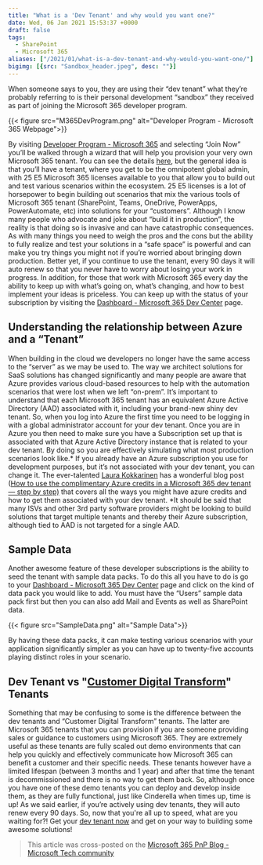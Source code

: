 ```yaml
---
title: "What is a 'Dev Tenant' and why would you want one?"
date: Wed, 06 Jan 2021 15:53:37 +0000
draft: false
tags: 
  - SharePoint
  - Microsoft 365
aliases: ["/2021/01/what-is-a-dev-tenant-and-why-would-you-want-one/"]
bigimg: [{src: "Sandbox_header.jpeg", desc: ""}]
---
```


When someone says to you, they are using their “dev tenant” what they’re probably referring to is their personal development “sandbox” they received as part of joining the Microsoft 365 developer program.

{{< figure src="M365DevProgram.png" alt="Developer Program - Microsoft 365 Webpage">}}

By visiting [Developer Program - Microsoft 365](https://developer.microsoft.com/en-us/microsoft-365/dev-program) and selecting “Join Now” you’ll be walked through a wizard that will help you provision your very own Microsoft 365 tenant. You can see the details [here](https://developer.microsoft.com/en-us/microsoft-365/dev-program#Subscription), but the general idea is that you’ll have a tenant, where you get to be the omnipotent global admin, with 25 E5 Microsoft 365 licenses available to you that allow you to build out and test various scenarios within the ecosystem. 25 E5 licenses is a lot of horsepower to begin building out scenarios that mix the various tools of Microsoft 365 tenant (SharePoint, Teams, OneDrive, PowerApps, PowerAutomate, etc) into solutions for your “customers”. Although I know many people who advocate and joke about “build it in production”, the reality is that doing so is invasive and can have catastrophic consequences. As with many things you need to weigh the pros and the cons but the ability to fully realize and test your solutions in a “safe space” is powerful and can make you try things you might not if you’re worried about bringing down production. Better yet, if you continue to use the tenant, every 90 days it will auto renew so that you never have to worry about losing your work in progress. In addition, for those that work with Microsoft 365 every day the ability to keep up with what’s going on, what’s changing, and how to best implement your ideas is priceless. You can keep up with the status of your subscription by visiting the [Dashboard - Microsoft 365 Dev Center](https://developer.microsoft.com/en-us/microsoft-365/profile) page.

## Understanding the relationship between Azure and a “Tenant”

When building in the cloud we developers no longer have the same access to the “server” as we may be used to. The way we architect solutions for SaaS solutions has changed significantly and many people are aware that Azure provides various cloud-based resources to help with the automation scenarios that were lost when we left “on-prem”. It’s important to understand that each Microsoft 365 tenant has an equivalent Azure Active Directory (AAD) associated with it, including your brand-new shiny dev tenant. So, when you log into Azure the first time you need to be logging in with a global administrator account for your dev tenant. Once you are in Azure you then need to make sure you have a Subscription set up that is associated with that Azure Active Directory instance that is related to your dev tenant. By doing so you are effectively simulating what most production scenarios look like.\* If you already have an Azure subscription you use for development purposes, but it’s not associated with your dev tenant, you can change it. The ever-talented [Laura Kokkarinen](https://twitter.com/LauraKokkarinen) has a wonderful blog post ([How to use the complimentary Azure credits in a Microsoft 365 dev tenant — step by step)](https://laurakokkarinen.com/how-to-use-the-complimentary-azure-credits-in-a-microsoft-365-developer-tenant-step-by-step/) that covers all the ways you might have azure credits and how to get them associated with your dev tenant. \*It should be said that many ISVs and other 3rd party software providers might be looking to build solutions that target multiple tenants and thereby their Azure subscription, although tied to AAD is not targeted for a single AAD.

## Sample Data

Another awesome feature of these developer subscriptions is the ability to seed the tenant with sample data packs. To do this all you have to do is go to your [Dashboard - Microsoft 365 Dev Center](https://developer.microsoft.com/en-us/microsoft-365/profile) page and click on the kind of data pack you would like to add. You must have the “Users” sample data pack first but then you can also add Mail and Events as well as SharePoint data.

{{< figure src="SampleData.png" alt="Sample Data">}}

By having these data packs, it can make testing various scenarios with your application significantly simpler as you can have up to twenty-five accounts playing distinct roles in your scenario.

## Dev Tenant vs "[Customer Digital Transform](https://cdx.transform.microsoft.com/)" Tenants

Something that may be confusing to some is the difference between the dev tenants and “Customer Digital Transform” tenants. The latter are Microsoft 365 tenants that you can provision if you are someone providing sales or guidance to customers using Microsoft 365. They are extremely useful as these tenants are fully scaled out demo environments that can help you quickly and effectively communicate how Microsoft 365 can benefit a customer and their specific needs. These tenants however have a limited lifespan (between 3 months and 1 year) and after that time the tenant is decommissioned and there is no way to get them back. So, although once you have one of these demo tenants you can deploy and develop inside them, as they are fully functional, just like Cinderella when times up, time is up! As we said earlier, if you’re actively using dev tenants, they will auto renew every 90 days. So, now that you're all up to speed, what are you waiting for?! Get your [dev tenant now](https://developer.microsoft.com/en-us/microsoft-365/dev-program) and get on your way to building some awesome solutions!

>This article was cross-posted on the [Microsoft 365 PnP Blog - Microsoft Tech community](https://techcommunity.microsoft.com/t5/microsoft-365-pnp-blog/what-is-a-dev-tenant-and-why-would-you-want-one/ba-p/2036610)
